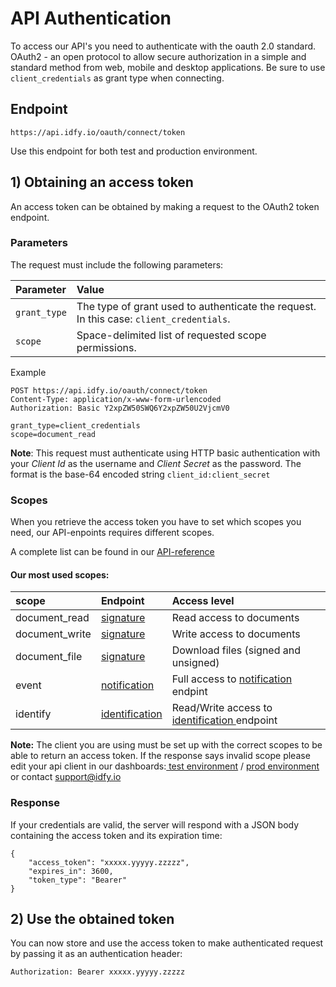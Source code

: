 # API Authentication

To access our API's you need to authenticate with the oauth 2.0 standard. OAuth2 - an open protocol to allow secure authorization in a simple and standard method from web, mobile and desktop applications. Be sure to use `client_credentials` as grant type when connecting.

## Endpoint

`https://api.idfy.io/oauth/connect/token`

Use this endpoint for both test and production environment.

## 1\) Obtaining an access token

An access token can be obtained by making a request to the OAuth2 token endpoint.

### Parameters

The request must include the following parameters:

| Parameter | Value |
| :--- | :--- |
| `grant_type` | The type of grant used to authenticate the request. In this case: `client_credentials`. |
| `scope` | Space-delimited list of requested scope permissions. |

Example

```text
POST https://api.idfy.io/oauth/connect/token
Content-Type: application/x-www-form-urlencoded
Authorization: Basic Y2xpZW50SWQ6Y2xpZW50U2VjcmV0

grant_type=client_credentials
scope=document_read
```

**Note**: This request must authenticate using HTTP basic authentication with your _Client Id_ as the username and _Client Secret_ as the password. The format is the base-64 encoded string `client_id:client_secret`

### Scopes

When you retrieve the access token you have to set which scopes you need, our API-enpoints requires different scopes.

A complete list can be found in our [API-reference](https://developer.idfy.io/api)

#### Our most used scopes:

| scope | Endpoint | Access level |
| :--- | :--- | :--- |
| document\_read | [signature](https://developer.idfy.io/api#tag/Signature-Endpoint) | Read access to documents |
| document\_write | [signature](https://developer.idfy.io/api#tag/Signature-Endpoint) | Write access to documents |
| document\_file | [signature](https://developer.idfy.io/api#tag/Signature-Endpoint) | Download files \(signed and unsigned\) |
| event | [notification](https://developer.idfy.io/api#tag/Notification-Endpoint) | Full access to [notification](https://developer.idfy.io/api#tag/Notification-Endpoint) endpint |
| identify | [identification ](https://developer.idfy.io/api#tag/Identification-Endpoint) | Read/Write access to [identification ](https://developer.idfy.io/api#tag/Identification-Endpoint)endpoint |

**Note:** The client you are using must be set up with the correct scopes to be able to return an access token. If the response says invalid scope please edit your api client in our dashboards:[ test environment](https://dashboard-test.idfy.io) / [prod environment](https://dashboard.idfy.io) or contact support@idfy.io

### Response

If your credentials are valid, the server will respond with a JSON body containing the access token and its expiration time:

```text
{
    "access_token": "xxxxx.yyyyy.zzzzz",
    "expires_in": 3600,
    "token_type": "Bearer"
}
```

## 2\) Use the obtained token

You can now store and use the access token to make authenticated request by passing it as an authentication header:

`Authorization: Bearer xxxxx.yyyyy.zzzzz`

